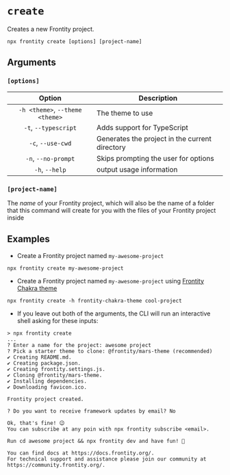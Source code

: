 # `create`

Creates a new Frontity project.

```shell
npx frontity create [options] [project-name]
```

## Arguments

### **`[options]`**

|     Option      | Description                                     |
| :-------------: | ----------------------------------------------- |
| `-h <theme>`, `--theme <theme>`  | The theme to use                 |
| `-t`, `--typescript`  | Adds support for TypeScript          |
| `-c`, `--use-cwd`  | Generates the project in the current directory |
| `-n`, `--no-prompt` | Skips prompting the user for options                                       |
| `-h`, `--help` | output usage information                                       |

### **`[project-name]`**

The _name_ of your Frontity project, which will also be the name of a folder that this command will create for you with the files of your Frontity project inside

## Examples

- Create a Frontity project named `my-awesome-project`

```shell
npx frontity create my-awesome-project
```

- Create a Frontity project named `my-awesome-project` using [Frontity Chakra theme](https://www.npmjs.com/package/frontity-chakra-theme)

```shell
npx frontity create -h frontity-chakra-theme cool-project
```

- If you leave out both of the arguments, the CLI will run an interactive shell asking for these inputs:

```shell
> npx frontity create
...
? Enter a name for the project: awesome project
? Pick a starter theme to clone: @frontity/mars-theme (recommended)
✔ Creating README.md.
✔ Creating package.json.
✔ Creating frontity.settings.js.
✔ Cloning @frontity/mars-theme.
✔ Installing dependencies.
✔ Downloading favicon.ico.

Frontity project created.

? Do you want to receive framework updates by email? No

Ok, that's fine! 😉
You can subscribe at any poin with npx frontity subscribe <email>.

Run cd awesome project && npx frontity dev and have fun! 🎉

You can find docs at https://docs.frontity.org/.
For technical support and assistance please join our community at https://community.frontity.org/.
```

